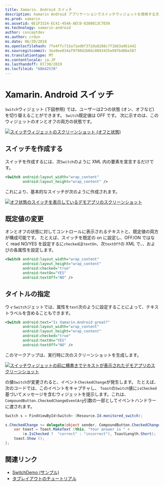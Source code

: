 ```yaml
---
title: Xamarin. Android スイッチ
description: Xamarin Android アプリケーションでスイッチウィジェットを使用する方法
ms.prod: xamarin
ms.assetid: 6E1F3324-EC41-454A-AEC0-0208813C7E50
ms.technology: xamarin-android
author: conceptdev
ms.author: crdun
ms.date: 06/29/2018
ms.openlocfilehash: 7fe4ffc733a71ed0f372da8288c7f1b63a961442
ms.sourcegitcommit: 3ea9ee034af9790d2b0dc0893435e997bd06e587
ms.translationtype: MT
ms.contentlocale: ja-JP
ms.lasthandoff: 07/30/2019
ms.locfileid: "68642570"
---
```

# <a name="xamarinandroid-switch"></a>Xamarin. Android スイッチ

`Switch`ウィジェット (下図参照) では、ユーザーは2つの状態 (オン、オフなど) を切り替えることができます。 `Switch`既定値は OFF です。 次に示すのは、このウィジェットのオンとオフの両方の状態です。

[![スイッチウィジェットのスクリーンショット (オフと状態)](switch-images/16-switch-onoff.png)](switch-images/16-switch-onoff.png#lightbox)

## <a name="creating-a-switch"></a>スイッチを作成する

スイッチを作成するには、次`Switch`のように XML 内の要素を宣言するだけです。

```xml
<Switch android:layout_width="wrap_content"
        android:layout_height="wrap_content" />
```

これにより、基本的なスイッチが次のように作成されます。

[![オフ状態のスイッチを表示しているデモアプリのスクリーンショット](switch-images/07-switch.png)](switch-images/07-switch.png#lightbox)

## <a name="changing-default-values"></a>既定値の変更

オンとオフの状態に対してコントロールに表示されるテキストと、既定値の両方が構成可能です。 たとえば、スイッチを既定の on に設定し、OFF/ON ではなく read NO/YES を設定するに`checked`は`textOn`、次`textOff`の XML で、、およびの各属性を設定します。

```xml
<Switch android:layout_width="wrap_content"
        android:layout_height="wrap_content"
        android:checked="true"
        android:textOn="YES"
        android:textOff="NO" />
```



## <a name="providing-a-title"></a>タイトルの指定

ウィ`Switch`ジェットでは、属性を`text`次のように設定することによって、テキストラベルを含めることもできます。

```xml
<Switch android:text="Is Xamarin.Android great?"
        android:layout_width="wrap_content"
        android:layout_height="wrap_content"
        android:checked="true"
        android:textOn="YES"
        android:textOff="NO" />
```

このマークアップは、実行時に次のスクリーンショットを生成します。

[![スイッチウィジェットの前に横書きでテキストが表示されたデモアプリのスクリーンショット](switch-images/08-switch.png)](switch-images/08-switch.png#lightbox)

の値`Switch`が変更されると、イベント`CheckedChange`が発生します。
たとえば、次のコードでは、このイベントをキャプチャし、 `Toast`の`Switch`値に`isChecked`基づいてメッセージを含むウィジェットを提示します。これは、 `CompoundButton.CheckedChangeEventArg`引数の一部としてイベントハンドラーに渡されます。

```csharp
Switch s = FindViewById<Switch> (Resource.Id.monitored_switch);
           
s.CheckedChange += delegate(object sender, CompoundButton.CheckedChangeEventArgs e) {
    var toast = Toast.MakeText (this, "Your answer is " +
        (e.IsChecked ?  "correct" : "incorrect"), ToastLength.Short);
    toast.Show ();
};
```


## <a name="related-links"></a>関連リンク

- [SwitchDemo (サンプル)](https://docs.microsoft.com/samples/xamarin/monodroid-samples/switchdemo)
- [タブレイアウトのチュートリアル](~/android/user-interface/layouts/tab-layout/index.md)
